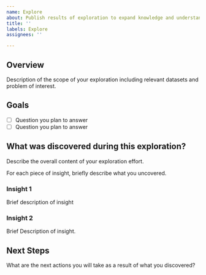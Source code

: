 ```yaml
---
name: Explore
about: Publish results of exploration to expand knowledge and understanding about the data to solve the problem.
title: ''
labels: Explore
assignees: ''

---
```


## Overview

Description of the scope of your exploration including relevant datasets and problem of interest.

## Goals

- [ ] Question you plan to answer
- [ ] Question you plan to answer

## What was discovered during this exploration?

Describe the overall content of your exploration effort.

For each piece of insight, briefly describe what you uncovered.

### Insight 1

Brief description of insight

### Insight 2

Brief Description of insight.

## Next Steps

What are the next actions you will take as a result of what you discovered?